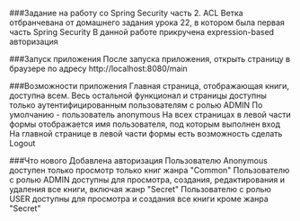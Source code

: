 ###Задание на работу со Spring Security часть 2. ACL
Ветка отбранчевана от домашнего задания урока 22,
в котором была первая часть Spring Security
В данной работе прикручена expression-based авторизация

###Запуск приложения
После запуска приложения, открыть страницу в браузере по адресу
http://localhost:8080/main

###Возможности приложения
Главная страница, отображающая книги, доступна всем. 
Весь остальной функционал и страницы доступны только аутентифицированным пользователям с ролью ADMIN
По умолчанию - пользователь anonymous
На всех страницах в левой части формы отображается имя пользователя, под которым выполнен вход
На главной странице в левой части формы есть возможность сделать Logout

###Что нового
Добавлена авторизация
Пользователю Anonymous доступен только просмотр только книг жанра "Common"
Пользователю c ролью ADMIN доступны для просмотра, создания, редактирования и удаления все книги, включая жанр "Secret" 
Пользователю с ролью USER доступны для просмотра и создания все книги кроме жанра "Secret"